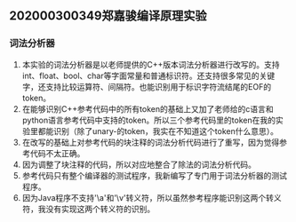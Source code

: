 ## 202000300349郑嘉骏编译原理实验

### 词法分析器

1. 本实验的词法分析器是以老师提供的C++版本词法分析器进行改写的。支持int、float、bool、char等字面常量和普通标识符。还支持很多常见的关键字，还支持比较运算符、间隔符。也能识别用于标识字符流结尾的EOF的token。
2. 在能够识别C++参考代码中的所有token的基础上又加了老师给的c语言和python语言参考代码中支持的token。所以三个参考代码里的token在我的实验里都能识别（除了unary-的token，我实在不知道这个token什么意思）。
3. 在改写的基础上对参考代码的块注释的词法分析代码进行了重写，因为觉得参考代码不太正确。
4. 因为调整了块注释的代码，所以对应地整合了除法的词法分析代码。
5. 参考代码只有整个编译器的测试程序，我新编写了专门用于词法分析器的测试程序。
6. 因为Java程序不支持'\a'和'\v'转义符，所以虽然参考程序能识别这两个转义符，我没有实现这两个转义符的识别。